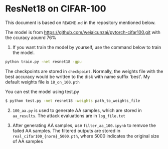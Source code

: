 # ResNet18 on CIFAR-100

This document is based on `README.md` in the repository mentioned below. 

The model is from https://github.com/weiaicunzai/pytorch-cifar100.git with the ccuracy aounrd 76%

1. If you want train the model by yourself, use the command below to train the model.
```bash
python train.py -net resnet18 -gpu
```
The checkpoints are stored in `checkpoint`. Normally, the weights file with the best accuracy would be written to the disk with name suffix 'best'. 
My default weights file is `18_on_100.pth`

You can est the model using test.py
```bash
$ python test.py -net resnet18 -weights path_to_weights_file
```

2. `100_aa.py` is used to generate AA samples, which are stored in `aa_results`. The attack evaluations are in `log_file.txt`

3. After generating AA samples, use `filter_aa_100.ipynb` to remvoe the failed AA samples. 
The filtered outputs are stored in `real_cifar100_{norm}_5000.pth`, where 5000 indicates the original size of AA samples
